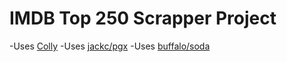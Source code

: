 # IMDB Top 250 Scrapper Project

-Uses [Colly](https://github.com/gocolly/colly)
-Uses [jackc/pgx](https://github.com/jackc/pgx)
-Uses [buffalo/soda](https://github.com/gobuffalo/buffalo)
